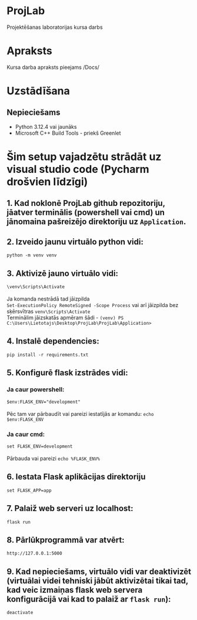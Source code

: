 # ProjLab
Projektēšanas laboratorijas kursa darbs

# Apraksts
Kursa darba apraksts pieejams /Docs/

# Uzstādīšana
## Nepieciešams
* Python 3.12.4 vai jaunāks
* Microsoft C++ Build Tools - priekš Greenlet

# Šim setup vajadzētu strādāt uz visual studio code (Pycharm drošvien līdzīgi)
## 1. Kad noklonē ProjLab github repozitoriju, jāatver terminālis (powershell vai cmd) un jānomaina pašreizējo direktoriju uz `Application`.
## 2. Izveido jaunu virtuālo python vidi:
`python -m venv venv` 
## 3. Aktivizē jauno virtuālo vidi: 
`\venv\Scripts\Activate` <br><br>
Ja komanda nestrādā tad jāizpilda </br>
`Set-ExecutionPolicy RemoteSigned -Scope Process`
vai arī jāizpilda bez sķērsvītras
`venv\Scripts\Activate`</br>
Terminālim jāizskatās apmēram šādi - `(venv) PS C:\Users\Lietotajs\Desktop\ProjLab\ProjLab\Application> `
## 4. Instalē dependencies:
`pip install -r requirements.txt` 
## 5. Konfigurē flask izstrādes vidi:
### Ja caur powershell:
`$env:FLASK_ENV="development"` <br><br>
Pēc tam var pārbaudīt vai pareizi iestatījās ar komandu: `echo $env:FLASK_ENV` 
### Ja caur cmd:
`set FLASK_ENV=development` <br><br>
Pārbauda vai pareizi `echo %FLASK_ENV%`
## 6. Iestata Flask aplikācijas direktoriju
`set FLASK_APP=app`
## 7. Palaiž web serveri uz localhost: 
`flask run` 
## 8. Pārlūkprogrammā var atvērt:
`http://127.0.0.1:5000` 
## 9. Kad nepieciešams, virtuālo vidi var deaktivizēt (virtuālai videi tehniski jābūt aktivizētai tikai tad, kad veic izmaiņas flask web servera konfigurācijā vai kad to palaiž ar `flask run`):
`deactivate`
